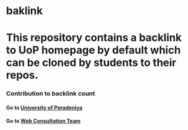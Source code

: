 # baklink
# This repository contains a backlink to UoP homepage by default which can be cloned by students to their repos.

<!-- Create a file "index.html" in your username.github.io repository and copy and paste the html code below into that file -->
<!-- We value your contribution and thanks in advance -->
<!Doctype html>
<html>
<head> <title> BL-Contribution </title> </head>
<body>
  <h3>Contribution to backlink count</h3>
  <h4>Go to <a href="https://www.pdn.ac.lk/" target="_blank">University of Peradeniya</a></h4>
  <h4>Go to <a href="https://webteam.gs.pdn.ac.lk/" target="_blank">Web Consultation Team</a></h4>
</body>
</html>
